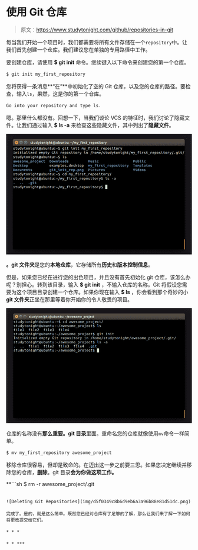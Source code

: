 # 使用 Git 仓库

> 原文：<https://www.studytonight.com/github/repositories-in-git>

每当我们开始一个项目时，我们都需要将所有文件存储在一个`repository`中。让我们首先创建一个仓库。我们建议您在单独的专用路径中工作。

要创建仓库，请使用 **$ git init** 命令。继续键入以下命令来创建您的第一个仓库。

```sh
$ git init my_first_repository
```

您将获得一条消息**“在”**中初始化了空的 Git 仓库，以及您的仓库的路径。要检查，输入`ls`，果然，这是你的第一个仓库。

```sh
Go into your repository and type ls.
```

嗯。那里什么都没有。回想一下，当我们谈论 VCS 的特征时，我们讨论了隐藏文件。让我们通过输入 **$ ls -a** 来检查这些隐藏文件，其中列出了**隐藏文件**。

![Creating Git Repositories](img/1cd1d2efe04cd5c91c4b5019ec840a05.png)

**。git 文件夹**是您的**本地仓库**，它存储所有**历史**和**版本控制信息**。

但是，如果您已经在进行您的出色项目，并且没有首先初始化 git 仓库，该怎么办呢？别担心。转到该目录，输入 **$ git init** ，不输入仓库的名称。Git 将假设您需要为这个项目目录创建一个仓库。如果你现在输入 **$ ls** ，你会看到那个奇妙的小 **git 文件夹**正坐在那里等着你开始你的令人敬畏的项目。

![Renaming Git Repositories](img/1e973e53718af7602e0afae1c9063165.png)

仓库的名称没有**那么重要。git 目录**里面。重命名您的仓库就像使用`mv`命令一样简单。

```sh
$ mv my_first_repository awesome_project
```

移除仓库很容易，但却是致命的。在迈出这一步之前要三思。如果您决定继续并移除您的仓库，**删除**。git 目录**会为你做这项工作。**

 **```sh
$ rm -r awesome_project/.git
```

![Deleting Git Repositories](img/d5f0349c8b6d9eb6a3a96b88e81d51dc.png)

完成了。是的，就是这么简单。既然您已经对仓库有了足够的了解，那么让我们来了解一下如何将更改提交给它们。

* * *

* * ***